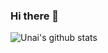 ### Hi there 👋

<!--
**unihernandez22/unihernandez22** is a ✨ _special_ ✨ repository because its `README.md` (this file) appears on your GitHub profile.

Here are some ideas to get you started:

- 🔭 I’m currently working on ...
- 🌱 I’m currently learning ...
- 👯 I’m looking to collaborate on ...
- 🤔 I’m looking for help with ...
- 💬 Ask me about ...
- 📫 How to reach me: ...
- 😄 Pronouns: ...
- ⚡ Fun fact: ...
-->

![Unai's github stats](https://github-readme-stats.vercel.app/api?username=unihernandez22&theme=dracula&show_icons=true)

<!--
[![Top Langs](https://github-readme-stats.vercel.app/api/top-langs/?username=unihernandez22&layout=compact&theme=dracula)](https://github.com/anuraghazra/github-readme-stats)
-->
